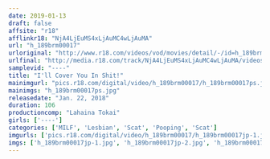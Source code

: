 ```yaml
---
date: 2019-01-13
draft: false
affsite: "r18"
afflinkr18: "NjA4LjEuMS4xLjAuMC4wLjAuMA"
url: "h_189brm00017"
urloriginal: "http://www.r18.com/videos/vod/movies/detail/-/id=h_189brm00017"
urlfinal: "http://media.r18.com/track/NjA4LjEuMS4xLjAuMC4wLjAuMA/videos/vod/movies/detail/-/id=h_189brm00017"
samplevid: "----"
title: "I'll Cover You In Shit!"
mainimgurl: "pics.r18.com/digital/video/h_189brm00017/h_189brm00017ps.jpg"
mainimgs: "h_189brm00017ps.jpg"
releasedate: "Jan. 22, 2018"
duration: 106
productioncomp: "Lahaina Tokai"
girls: ['----']
categories: ['MILF', 'Lesbian', 'Scat', 'Pooping', 'Scat']
imgurls: ['pics.r18.com/digital/video/h_189brm00017/h_189brm00017jp-1.jpg', 'pics.r18.com/digital/video/h_189brm00017/h_189brm00017jp-2.jpg', 'pics.r18.com/digital/video/h_189brm00017/h_189brm00017jp-3.jpg', 'pics.r18.com/digital/video/h_189brm00017/h_189brm00017jp-4.jpg', 'pics.r18.com/digital/video/h_189brm00017/h_189brm00017jp-5.jpg', 'pics.r18.com/digital/video/h_189brm00017/h_189brm00017jp-6.jpg', 'pics.r18.com/digital/video/h_189brm00017/h_189brm00017jp-7.jpg', 'pics.r18.com/digital/video/h_189brm00017/h_189brm00017jp-8.jpg', 'pics.r18.com/digital/video/h_189brm00017/h_189brm00017jp-9.jpg', 'pics.r18.com/digital/video/h_189brm00017/h_189brm00017jp-10.jpg', 'pics.r18.com/digital/video/h_189brm00017/h_189brm00017jp-11.jpg', 'pics.r18.com/digital/video/h_189brm00017/h_189brm00017jp-12.jpg', 'pics.r18.com/digital/video/h_189brm00017/h_189brm00017jp-13.jpg', 'pics.r18.com/digital/video/h_189brm00017/h_189brm00017jp-14.jpg', 'pics.r18.com/digital/video/h_189brm00017/h_189brm00017jp-15.jpg', 'pics.r18.com/digital/video/h_189brm00017/h_189brm00017jp-16.jpg', 'pics.r18.com/digital/video/h_189brm00017/h_189brm00017jp-17.jpg', 'pics.r18.com/digital/video/h_189brm00017/h_189brm00017jp-18.jpg', 'pics.r18.com/digital/video/h_189brm00017/h_189brm00017jp-19.jpg', 'pics.r18.com/digital/video/h_189brm00017/h_189brm00017jp-20.jpg']
imgs: ['h_189brm00017jp-1.jpg', 'h_189brm00017jp-2.jpg', 'h_189brm00017jp-3.jpg', 'h_189brm00017jp-4.jpg', 'h_189brm00017jp-5.jpg', 'h_189brm00017jp-6.jpg', 'h_189brm00017jp-7.jpg', 'h_189brm00017jp-8.jpg', 'h_189brm00017jp-9.jpg', 'h_189brm00017jp-10.jpg', 'h_189brm00017jp-11.jpg', 'h_189brm00017jp-12.jpg', 'h_189brm00017jp-13.jpg', 'h_189brm00017jp-14.jpg', 'h_189brm00017jp-15.jpg', 'h_189brm00017jp-16.jpg', 'h_189brm00017jp-17.jpg', 'h_189brm00017jp-18.jpg', 'h_189brm00017jp-19.jpg', 'h_189brm00017jp-20.jpg']
---
```

